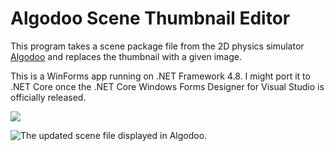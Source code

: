 # Algodoo Scene Thumbnail Editor
This program takes a scene package file from the 2D physics simulator [Algodoo](http://www.algodoo.com/) and replaces the thumbnail with a given image.

This is a WinForms app running on .NET Framework 4.8. I might port it to .NET Core once the .NET Core Windows Forms Designer for Visual Studio is officially released.

![](https://cdn.discordapp.com/attachments/339877058425389066/663487041287487498/unknown.png)

![](https://cdn.discordapp.com/attachments/339877058425389066/663487182329348097/unknown.png "The updated scene file displayed in Algodoo.")

